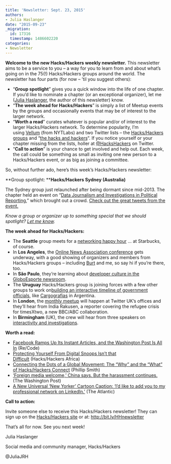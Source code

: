 ```yaml
---
title: 'Newsletter: Sept. 23, 2015'
authors:
- Julia Haslanger
date: "2015-09-23"
_migration:
  id: 17316
  timestamp: 1486602220
categories:
- Newsletter
---
```


**Welcome to the new Hacks/Hackers weekly newsletter.** This newsletter aims to be a service to you &#8211; a way for you to learn from and about what&#8217;s going on in the 75(!) Hacks/Hackers groups around the world. The newsletter has four parts (for now &#8211; &#8217;til you suggest others):

  * &#8220;**Group spotlight**&#8221; gives you a quick window into the life of one chapter. If you&#8217;d like to nominate a chapter (or an exceptional organizer), let me ([Julia Haslanger][1], the author of this newsletter) know.
  * &#8220;**The week ahead for Hacks/Hackers**&#8221; is simply a list of Meetup events by the groups and occasionally events that may be of interest to the larger network.
  * &#8220;**Worth a read**&#8221; curates whatever is popular and/or of interest to the larger Hacks/Hackers network. To determine popularity, I&#8217;m using [Vellum][2] (from NYTLabs) and two Twitter lists &#8211; the [Hacks/Hackers groups][3] and &#8220;[the hacks and hackers][4]&#8220;. If you notice yourself or your chapter missing from the lists, holler at [@HacksHackers][5] on Twitter.
  * &#8220;**Call to action**&#8221; is your chance to get involved and help out. Each week, the call could be something as small as inviting one new person to a Hacks/Hackers event, or as big as joining a committee.

So, without further ado, here&#8217;s this week&#8217;s Hacks/Hackers newsletter:

**Group spotlight: ****Hacks/Hackers Sydney (Australia)**

The Sydney group just relaunched after being dormant since mid-2013. The chapter held an event on &#8220;[Data Journalism and Investigations in Political Reporting][6],&#8221; which brought out a crowd. [Check out the great tweets from the event.][7]

_Know a group or organizer up to something special that we should spotlight? [Let me know][8]._

**The week ahead for Hacks/Hackers:**

  * The **Seattle** group meets for a [networking happy hour][9] &#8230; at Starbucks, of course.
  * In **Los Angeles**, the [Online News Association conference][10] gets underway, with a good showing of organizers and members from Hacks/Hackers groups &#8211; including [Burt][11] and me, so say hi if you&#8217;re there, too.
  * In **São Paulo**, they&#8217;re learning about [developer culture in the GloboEsporte newsroom][12].
  * The **Uruguay** Hacks/Hackers group is joining forces with a few other groups to work on[building an interactive timeline of government officials][13], like [Cargografias][14] in Argentina.
  * In **London**, the [monthly meetup][15] will happen at Twitter UK&#8217;s offices and they&#8217;ll hear from India Rakusen, a reporter covering the refugee crisis for timesXtwo, a new BBC/ABC collaboration.
  * In **Birmingham** (UK), the crew will hear from three speakers on [interactivity and investigations][16].

**Worth a read:**

  * [Facebook Ramps Up Its Instant Articles, and the Washington Post Is All In][17] (Re/Code)
  * [Protecting Yourself From Digital Snoops Isn’t that Difficult][18] (Hacks/Hackers Africa)
  * [Connecting the Dots of a Global Movement: The &#8220;Why&#8221; and the &#8220;What&#8221; of Hacks/Hackers Connect][19] (Phillip Smith)
  * [‘Foreign media welcome,’ China says. But the harassment continues.][20] (The Washington Post)
  * [A New Universal &#8216;New Yorker&#8217; Cartoon Caption: &#8216;I’d like to add you to my professional network on LinkedIn.&#8217;][21] (The Atlantic)

**Call to action:**

Invite someone else to receive this Hacks/Hackers newsletter! They can sign up on the [Hacks/Hackers site][22] or at: <http://bit.ly/HHnewsletter>

That&#8217;s all for now. See you next week!

Julia Haslanger

Social media and community manager, Hacks/Hackers

@JuliaJRH

 [1]: mailto:juliajrh@hackshackers.com
 [2]: http://vellum.nytlabs.com/
 [3]: https://twitter.com/HacksHackers/lists/hackshackers-chapters
 [4]: https://twitter.com/HacksHackers/lists/the-hacksandhackers
 [5]: http://twitter.com/hackshackers
 [6]: http://www.meetup.com/Hacks-Hackers-Sydney/events/224577552/
 [7]: https://storify.com/JuliaJRH/hackshackers-sydney-event-sept-16
 [8]: https://twitter.com/juliajrh
 [9]: http://www.meetup.com/Hacks-Hackers-Seattle/events/225173570/
 [10]: http://ona15.journalists.org/
 [11]: https://twitter.com/burtherman
 [12]: http://www.meetup.com/hackshackerssp/events/225232624/
 [13]: http://www.meetup.com/HacksHackersUY/events/225518291/
 [14]: http://www.cargografias.org/
 [15]: http://www.meetup.com/HacksHackersLondon/events/225202244/
 [16]: http://www.meetup.com/Hacks-Hackers-Birmingham/events/225097899/
 [17]: http://recode.net/2015/09/22/facebook-ramps-up-its-instant-articles-and-the-washington-post-is-all-in/
 [18]: https://medium.com/hacks-hackers-africa/hhnbo-as-secure-as-your-passphrase-bb3a2dcafdab
 [19]: http://phillipadsmith.com/2015/09/connecting-the-dots-of-a-global-movement.html
 [20]: https://www.washingtonpost.com/world/china-says-foreign-media-welcome-but-the-harassment-continues/2015/09/22/297e6a00-6079-11e5-8475-781cc9851652_story.html
 [21]: http://www.theatlantic.com/notes/2015/09/a-new-universal-new-yorker-cartoon-caption-id-like-to-add-you-to-my-professional-network-linkedin/406783/
 [22]: http://hackshackers.com/blog/2015/09/18/sign-hackshackers-new-newsletter/
